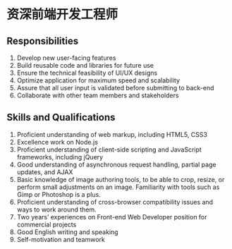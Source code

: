# 资深前端开发工程师


## Responsibilities

1. Develop new user-facing features
2. Build reusable code and libraries for future use
3. Ensure the technical feasibility of UI/UX designs
4. Optimize application for maximum speed and scalability
5. Assure that all user input is validated before submitting to back-end
6. Collaborate with other team members and stakeholders


## Skills and Qualifications

1. Proficient understanding of web markup, including HTML5, CSS3
2. Excellence work on Node.js
3. Proficient understanding of client-side scripting and JavaScript frameworks, including jQuery
4. Good understanding of asynchronous request handling, partial page updates, and AJAX
5. Basic knowledge of image authoring tools, to be able to crop, resize, or perform small adjustments on an image. Familiarity with tools such as Gimp or Photoshop is a plus.
6. Proficient understanding of cross-browser compatibility issues and ways to work around them.
7. Two years’ experiences on Front-end Web Developer position for commercial projects
8. Good English writing and speaking
9. Self-motivation and teamwork